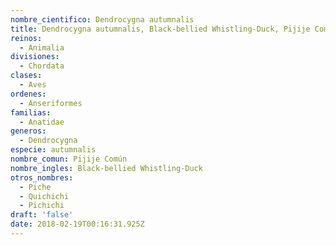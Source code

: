 ```yaml
---
nombre_cientifico: Dendrocygna autumnalis
title: Dendrocygna autumnalis, Black-bellied Whistling-Duck, Pijije Común
reinos:
  - Animalia
divisiones:
  - Chordata
clases:
  - Aves
ordenes:
  - Anseriformes
familias:
  - Anatidae
generos:
  - Dendrocygna
especie: autumnalis
nombre_comun: Pijije Común
nombre_ingles: Black-bellied Whistling-Duck
otros_nombres:
  - Piche
  - Quichichi
  - Pichichi
draft: 'false'
date: 2018-02-19T00:16:31.925Z
---
```


